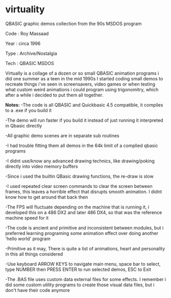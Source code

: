 # virtuality
QBASIC graphic demos collection from the 90s MSDOS program

Code : Roy Massaad

Year : circa 1996

Type : Archive/Nostalgia

Tech : QBASIC MSDOS


Virtually is a collage of a dozen or so small QBASIC animation programs i did one summer as a teen in the mid 1990s
I started coding small demos to recreate things i've seen in screensavers, video games or when testing what custom weird animations i could program using trigonomitry, which after a while i decided to put them all together.


**Notes:**
-The code is all QBASIC and Quickbasic 4.5 compatible, it compiles to a .exe if you build it

-The demo will run faster if you build it instead of just running it interpreted in Qbasic directly

-All graphic demo scenes are in separate sub routines

-I had trouble fitting them all demos in the 64k limit of a complied qbasic programs

-I didnt use/know any advanced drawing technics, like drawing/poking directly into video memory buffers

-Since i used the builtin QBasic drawing functions, the re-draw is slow

-I used repeated clear screen commands to clear the screen between frames, this leaves a horrible effect that disrupts smooth animation. I didnt know how to get around that back then

-The FPS will fluctuate depending on the machine that is running it, i developed this on a 486 DX2 and later 486 DX4, so that was the reference machine speed for it

-The code is ancient and primitive and inconsistent between modules, but i preferred learning programing some animation effect over doing another 'hello world' program

-Primitive as it may, There is quite a list of animations, heart and personality in this all things considered

-Use keyboard ARROW KEYS to navigate main menu, space bar to select, type NUMBER then PRESS ENTER to run selected demos, ESC to Exit

-The .BAS file uses custom data external files for some effects. I remember i did some custom utility programs to create those visual data files, but i don't have their code anymore